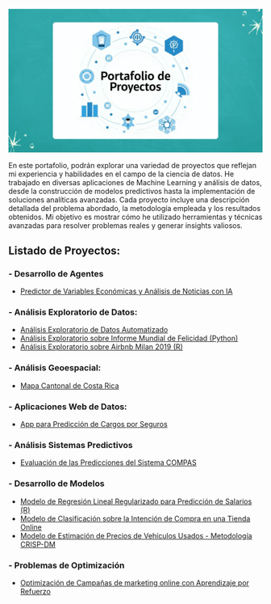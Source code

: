 ![Descripción de la imagen](./Imagenes/Portada.png)

En este portafolio, podrán explorar una variedad de proyectos que reflejan mi experiencia y habilidades en el campo de la ciencia de datos. He trabajado en diversas aplicaciones de Machine Learning y análisis de datos, desde la construcción de modelos predictivos hasta la implementación de soluciones analíticas avanzadas. Cada proyecto incluye una descripción detallada del problema abordado, la metodología empleada y los resultados obtenidos. Mi objetivo es mostrar cómo he utilizado herramientas y técnicas avanzadas para resolver problemas reales y generar insights valiosos.

## Listado de Proyectos:

### - Desarrollo de Agentes

- [Predictor de Variables Económicas y Análisis de Noticias con IA](https://github.com/Cheski1610/Economic_SmolAgents)

### - Análisis Exploratorio de Datos:

- [Análisis Exploratorio de Datos Automatizado](https://github.com/Cheski1610/EDAutomated.git) 
- [Análisis Exploratorio sobre Informe Mundial de Felicidad (Python)](https://github.com/Cheski1610/Portafolio_Proyectos/tree/main/EDA%20-%20Informe%20Mundial%20de%20Felicidad%20(Python)) 
- [Análisis Exploratorio sobre Airbnb Milan 2019 (R)](https://github.com/Cheski1610/Portafolio_Proyectos/tree/main/EDA%20-%20Airbnb%20Milan%202019%20(R))

### - Análisis Geoespacial:

- [Mapa Cantonal de Costa Rica](https://github.com/Cheski1610/mapacantonalcr.git)

### - Aplicaciones Web de Datos:

- [App para Predicción de Cargos por Seguros](https://github.com/Cheski1610/AppPycaret.git)

### - Análisis Sistemas Predictivos

- [Evaluación de las Predicciones del Sistema COMPAS](https://github.com/Cheski1610/Portafolio_Proyectos/tree/main/Evaluaci%C3%B3n%20Predicciones%20Sistema%20COMPAS)

### - Desarrollo de Modelos

- [Modelo de Regresión Lineal Regularizado para Predicción de Salarios (R)](https://github.com/Cheski1610/Portafolio_Proyectos/tree/main/Regresi%C3%B3n%20Lineal%20Predicciones%20Salarios)
- [Modelo de Clasificación sobre la Intención de Compra en una Tienda Online](https://github.com/Cheski1610/Portafolio_Proyectos/tree/main/Modelado%20Intenci%C3%B3n%20Compra%20Online)
- [Modelo de Estimación de Precios de Vehículos Usados - Metodología CRISP-DM]()

### - Problemas de Optimización

- [Optimización de Campañas de marketing online con Aprendizaje por Refuerzo](https://github.com/Cheski1610/Portafolio_Proyectos/tree/main/Optimizaci%C3%B3n%20Campa%C3%B1a%20de%20Marketing%20Online)